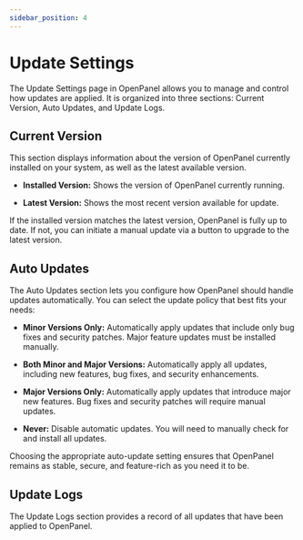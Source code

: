 ```yaml
---
sidebar_position: 4
---
```


# Update Settings


The Update Settings page in OpenPanel allows you to manage and control how updates are applied. It is organized into three sections: Current Version, Auto Updates, and Update Logs.

## Current Version
This section displays information about the version of OpenPanel currently installed on your system, as well as the latest available version.

- **Installed Version:** Shows the version of OpenPanel currently running.

- **Latest Version:** Shows the most recent version available for update.

If the installed version matches the latest version, OpenPanel is fully up to date. If not, you can initiate a manual update via a button to upgrade to the latest version.


## Auto Updates
The Auto Updates section lets you configure how OpenPanel should handle updates automatically.
You can select the update policy that best fits your needs:

- **Minor Versions Only:** Automatically apply updates that include only bug fixes and security patches. Major feature updates must be installed manually.

- **Both Minor and Major Versions:** Automatically apply all updates, including new features, bug fixes, and security enhancements.

- **Major Versions Only:** Automatically apply updates that introduce major new features. Bug fixes and security patches will require manual updates.

- **Never:** Disable automatic updates. You will need to manually check for and install all updates.

Choosing the appropriate auto-update setting ensures that OpenPanel remains as stable, secure, and feature-rich as you need it to be.

## Update Logs
The Update Logs section provides a record of all updates that have been applied to OpenPanel.

